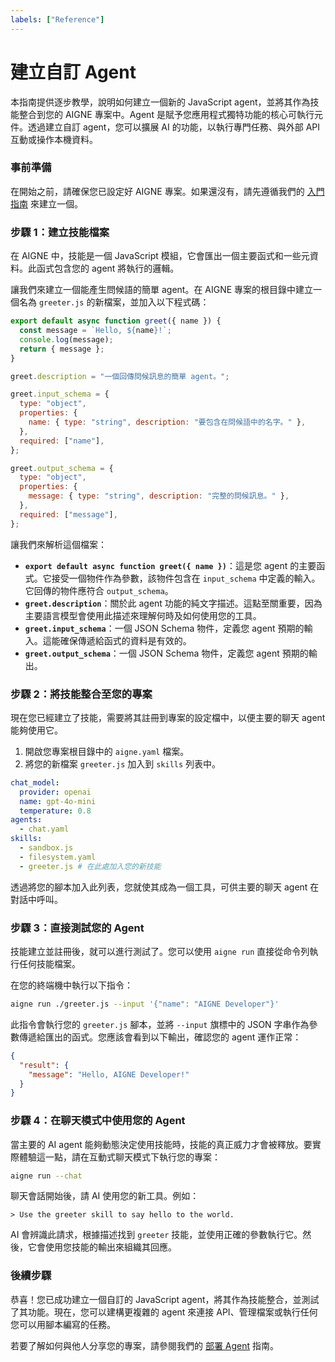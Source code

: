 ```yaml
---
labels: ["Reference"]
---
```


# 建立自訂 Agent

本指南提供逐步教學，說明如何建立一個新的 JavaScript agent，並將其作為技能整合到您的 AIGNE 專案中。Agent 是賦予您應用程式獨特功能的核心可執行元件。透過建立自訂 agent，您可以擴展 AI 的功能，以執行專門任務、與外部 API 互動或操作本機資料。

### 事前準備

在開始之前，請確保您已設定好 AIGNE 專案。如果還沒有，請先遵循我們的 [入門指南](./getting-started.md) 來建立一個。

### 步驟 1：建立技能檔案

在 AIGNE 中，技能是一個 JavaScript 模組，它會匯出一個主要函式和一些元資料。此函式包含您的 agent 將執行的邏輯。

讓我們來建立一個能產生問候語的簡單 agent。在 AIGNE 專案的根目錄中建立一個名為 `greeter.js` 的新檔案，並加入以下程式碼：

```javascript greeter.js icon=logos:javascript
export default async function greet({ name }) {
  const message = `Hello, ${name}!`;
  console.log(message);
  return { message };
}

greet.description = "一個回傳問候訊息的簡單 agent。";

greet.input_schema = {
  type: "object",
  properties: {
    name: { type: "string", description: "要包含在問候語中的名字。" },
  },
  required: ["name"],
};

greet.output_schema = {
  type: "object",
  properties: {
    message: { type: "string", description: "完整的問候訊息。" },
  },
  required: ["message"],
};
```

讓我們來解析這個檔案：

- **`export default async function greet({ name })`**：這是您 agent 的主要函式。它接受一個物件作為參數，該物件包含在 `input_schema` 中定義的輸入。它回傳的物件應符合 `output_schema`。
- **`greet.description`**：關於此 agent 功能的純文字描述。這點至關重要，因為主要語言模型會使用此描述來理解何時及如何使用您的工具。
- **`greet.input_schema`**：一個 JSON Schema 物件，定義您 agent 預期的輸入。這能確保傳遞給函式的資料是有效的。
- **`greet.output_schema`**：一個 JSON Schema 物件，定義您 agent 預期的輸出。

### 步驟 2：將技能整合至您的專案

現在您已經建立了技能，需要將其註冊到專案的設定檔中，以便主要的聊天 agent 能夠使用它。

1.  開啟您專案根目錄中的 `aigne.yaml` 檔案。
2.  將您的新檔案 `greeter.js` 加入到 `skills` 列表中。

```yaml aigne.yaml icon=mdi:file-cog-outline
chat_model:
  provider: openai
  name: gpt-4o-mini
  temperature: 0.8
agents:
  - chat.yaml
skills:
  - sandbox.js
  - filesystem.yaml
  - greeter.js # 在此處加入您的新技能
```

透過將您的腳本加入此列表，您就使其成為一個工具，可供主要的聊天 agent 在對話中呼叫。

### 步驟 3：直接測試您的 Agent

技能建立並註冊後，就可以進行測試了。您可以使用 `aigne run` 直接從命令列執行任何技能檔案。

在您的終端機中執行以下指令：

```bash icon=mdi:console
aigne run ./greeter.js --input '{"name": "AIGNE Developer"}'
```

此指令會執行您的 `greeter.js` 腳本，並將 `--input` 旗標中的 JSON 字串作為參數傳遞給匯出的函式。您應該會看到以下輸出，確認您的 agent 運作正常：

```json icon=mdi:code-json
{
  "result": {
    "message": "Hello, AIGNE Developer!"
  }
}
```

### 步驟 4：在聊天模式中使用您的 Agent

當主要的 AI agent 能夠動態決定使用技能時，技能的真正威力才會被釋放。要實際體驗這一點，請在互動式聊天模式下執行您的專案：

```bash icon=mdi:console
aigne run --chat
```

聊天會話開始後，請 AI 使用您的新工具。例如：

```
> Use the greeter skill to say hello to the world.
```

AI 會辨識此請求，根據描述找到 `greeter` 技能，並使用正確的參數執行它。然後，它會使用您技能的輸出來組織其回應。

### 後續步驟

恭喜！您已成功建立一個自訂的 JavaScript agent，將其作為技能整合，並測試了其功能。現在，您可以建構更複雜的 agent 來連接 API、管理檔案或執行任何您可以用腳本編寫的任務。

若要了解如何與他人分享您的專案，請參閱我們的 [部署 Agent](./guides-deploying-agents.md) 指南。